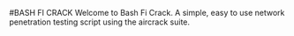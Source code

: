 #BASH FI CRACK
Welcome to Bash Fi Crack. A simple, easy to use network penetration testing script using the aircrack suite.

